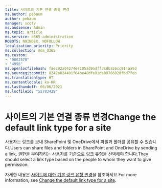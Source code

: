 ```yaml
---
title: 사이트의 기본 연결 종류 변경
ms.author: pebaum
author: pebaum
manager: scotv
ms.audience: Admin
ms.topic: article
ms.service: o365-administration
ROBOTS: NOINDEX, NOFOLLOW
localization_priority: Priority
ms.collection: Adm_O365
ms.custom:
- "9002578"
- "4996"
ms.openlocfilehash: faec92a04274e7105ad9adff3cdba56cc914aa9d
ms.sourcegitcommit: 8242a824491f64be48dfe81da09766920fbd7feb
ms.translationtype: HT
ms.contentlocale: ko-KR
ms.lasthandoff: 06/06/2021
ms.locfileid: "52783429"
---
```

# <a name="change-the-default-link-type-for-a-site"></a><span data-ttu-id="49d00-102">사이트의 기본 연결 종류 변경</span><span class="sxs-lookup"><span data-stu-id="49d00-102">Change the default link type for a site</span></span>

<span data-ttu-id="49d00-103">사용자는 링크를 보내 SharePoint 및 OneDrive에서 파일과 폴더를 공유할 수 있습니다.</span><span class="sxs-lookup"><span data-stu-id="49d00-103">Users can share files and folders in SharePoint and OneDrive by sending a link.</span></span> <span data-ttu-id="49d00-104">권한을 부여하려는 사용자를 기준으로 링크 유형을 선택해야 합니다.</span><span class="sxs-lookup"><span data-stu-id="49d00-104">They should select a link type based on the people to whom they want to give permission.</span></span>

<span data-ttu-id="49d00-105">자세한 내용은 [사이트에 대한 기본 링크 유형 변경](/sharepoint/change-default-sharing-link)을 참조하세요.</span><span class="sxs-lookup"><span data-stu-id="49d00-105">For more information, see [Change the default link type for a site](/sharepoint/change-default-sharing-link).</span></span>
